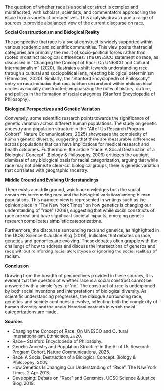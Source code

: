 <!-- 
Generated by: chatgpt
Prompt type: sources
Generated at: 2025-06-07T00:34:21.287328
-->

The question of whether race is a social construct is complex and multifaceted, with scholars, scientists, and commentators approaching the issue from a variety of perspectives. This analysis draws upon a range of sources to provide a balanced view of the current discourse on race.

**Social Constructionism and Biological Reality**

The perspective that race is a social construct is widely supported within various academic and scientific communities. This view posits that racial categories are primarily the result of socio-political forces rather than rooted in distinct biological differences. The UNESCO statement on race, as discussed in "Changing the Concept of Race: On UNESCO and Cultural Internationalism" (2020), illustrates a shift towards understanding race through a cultural and sociopolitical lens, rejecting biological determinism (Ethnicities, 2020). Similarly, the "Stanford Encyclopedia of Philosophy" entry on race indicates that race is often understood within philosophical circles as socially constructed, emphasizing the roles of history, culture, and politics in the formation of racial categories (Stanford Encyclopedia of Philosophy).

**Biological Perspectives and Genetic Variation**

Conversely, some scientific research points towards the significance of genetic variation across different human populations. The study on genetic ancestry and population structure in the "All of Us Research Program Cohort" (Nature Communications, 2025) showcases the complexity of human genetic diversity, suggesting that there are measurable differences across populations that can have implications for medical research and health outcomes. Furthermore, the article "Race: A Social Destruction of a Biological Concept" (Biology & Philosophy, 2009) criticizes the outright dismissal of any biological basis for racial categorization, arguing that while race may not delineate clear-cut biological groups, there is genetic variation that correlates with geographic ancestry.

**Middle Ground and Evolving Understandings**

There exists a middle ground, which acknowledges both the social constructs surrounding race and the biological variations among human populations. This nuanced view is represented in writings such as the opinion piece in "The New York Times" on how genetics is changing our understanding of "race" (2018), suggesting that while social constructs of race are real and have significant societal impacts, emerging genetic research complicates simplistic categorizations.

Furthermore, the discourse surrounding race and genetics, as highlighted in the UCSC Science & Justice Blog (2019), indicates that debates on race, genetics, and genomics are evolving. These debates often grapple with the challenge of how to address and discuss the intersections of genetics and race without reinforcing racial stereotypes or ignoring the social realities of racism.

**Conclusion**

Drawing from the breadth of perspectives provided in these sources, it is evident that the question of whether race is a social construct cannot be answered with a simple 'yes' or 'no.' The construct of race is underpinned by both social inventions and interpretations of biological diversity. As scientific understanding progresses, the dialogue surrounding race, genetics, and society continues to evolve, reflecting both the complexity of human diversity and the socio-historical contexts in which racial categorizations are made.

**Sources**

- Changing the Concept of Race: On UNESCO and Cultural Internationalism. Ethnicities, 2020.
- Race – Stanford Encyclopedia of Philosophy.
- Genetic Ancestry and Population Structure in the All of Us Research Program Cohort. Nature Communications, 2025.
- Race: A Social Destruction of a Biological Concept. Biology & Philosophy, 2009.
- How Genetics Is Changing Our Understanding of “Race”. The New York Times, 2 Apr 2018.
- Developing: Debate on “Race” and Genomics. UCSC Science & Justice Blog, 2019.